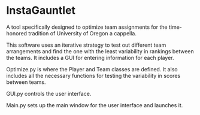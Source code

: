 # InstaGauntlet
A tool specifically designed to optimize team assignments for the time-honored tradition of University of Oregon a cappella.

This software uses an iterative strategy to test out different team arrangements and find the one with the least variability in rankings between the teams. It includes a GUI for entering information for each player.

Optimize.py is where the Player and Team classes are defined. It also includes all the necessary functions for testing the variability in scores between teams.

GUI.py controls the user interface.

Main.py sets up the main window for the user interface and launches it.
